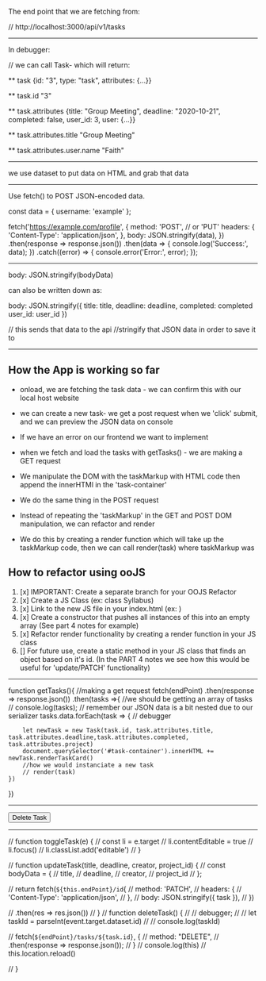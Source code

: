 The end point that we are fetching from:

// http://localhost:3000/api/v1/tasks

---

In debugger:

// we can call Task- which will return:

\*\* task
{id: "3", type: "task", attributes: {…}}

\*\* task.id
"3"

\*\* task.attributes
{title: "Group Meeting", deadline: "2020-10-21", completed: false, user_id: 3, user: {…}}

\*\* task.attributes.title
"Group Meeting"

\*\* task.attributes.user.name
"Faith"

---

we use dataset to put data on HTML and grab that data

---

Use fetch() to POST JSON-encoded data.

const data = { username: 'example' };

fetch('https://example.com/profile', {
method: 'POST', // or 'PUT'
headers: {
'Content-Type': 'application/json',
},
body: JSON.stringify(data),
})
.then(response => response.json())
.then(data => {
console.log('Success:', data);
})
.catch((error) => {
console.error('Error:', error);
});

---

body: JSON.stringify(bodyData)

can also be written down as:

body: JSON.stringify({
title: title,
deadline: deadline,
completed: completed
user_id: user_id
})

// this sends that data to the api
//stringify that JSON data in order to save it to

---

## How the App is working so far

- onload, we are fetching the task data - we can confirm this with our local host website
- we can create a new task- we get a post request when we 'click' submit, and we can preview the JSON data on console

- If we have an error on our frontend we want to implement

- when we fetch and load the tasks with getTasks() - we are making a GET request

- We manipulate the DOM with the taskMarkup with HTML code then append the innerHTMl in the 'task-container'

- We do the same thing in the POST request
- Instead of repeating the 'taskMarkup' in the GET and POST DOM manipulation, we can refactor and render
- We do this by creating a render function which will take up the taskMarkup code, then we can call render(task) where taskMarkup was

## How to refactor using ooJS

1.  [x] IMPORTANT: Create a separate branch for your OOJS Refactor
2.  [x] Create a JS Class (ex: class Syllabus)
3.  [x] Link to the new JS file in your index.html (ex: <script type="text/javascript" src="src/syllabus.js"></script>)
4.  [x] Create a constructor that pushes all instances of this into an empty array (See part 4 notes for example)
5.  [x] Refactor render functionality by creating a render function in your JS class
6.  [] For future use, create a static method in your JS class that finds an object based on it's id. (In the PART 4 notes we see how this would be useful for 'update/PATCH' functionality)

---

function getTasks(){
//making a get request
fetch(endPoint)
.then(response => response.json())
.then(tasks =>{
//we should be getting an array of tasks
// console.log(tasks);
// remember our JSON data is a bit nested due to our serializer
tasks.data.forEach(task => {
// debugger

        let newTask = new Task(task.id, task.attributes.title, task.attributes.deadline,task.attributes.completed, task.attributes.project)
        document.querySelector('#task-container').innerHTML += newTask.renderTaskCard()
        //how we would instanciate a new task
        // render(task)
    })

})

---

<button class="delete-bttn" data-id=${this.id} onclick="deleteTask()">Delete Task</button>

---

// function toggleTask(e) {
// const li = e.target
// li.contentEditable = true
// li.focus()
// li.classList.add('editable')
// }

// function updateTask(title, deadline, creator, project_id) {
// const bodyData = {
// title,
// deadline,
// creator,
// project_id
// };

// return fetch(`${this.endPoint}/id`{
// method: 'PATCH',
// headers: {
// 'Content-Type': 'application/json',
// },
// body: JSON.stringify({ task }),
// })

// .then(res => res.json())
// }
// function deleteTask() {
// // debugger;
// // let taskId = parseInt(event.target.dataset.id)
// // console.log(taskId)

// fetch(`${endPoint}/tasks/${task.id}`, {
// method: "DELETE",
// .then(response => response.json());
// }
// console.log(this)
// this.location.reload()

// }
